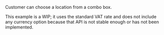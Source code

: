 Customer can choose a location from a combo box.

This example is a WIP; it uses the standard VAT rate and does not include any currency option because that API is not stable enough or has not been implemented.
